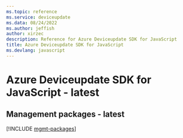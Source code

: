 ```yaml
---
ms.topic: reference
ms.service: deviceupdate
ms.data: 08/24/2022
ms.author: jeffish
author: xirzec
description: Reference for Azure Deviceupdate SDK for JavaScript
title: Azure Deviceupdate SDK for JavaScript
ms.devlang: javascript
---
```

# Azure Deviceupdate SDK for JavaScript - latest

## Management packages - latest
[!INCLUDE [mgmt-packages](deviceupdate-mgmt-index.md)]